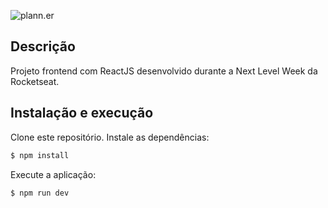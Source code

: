 ![plann.er](https://i.imgur.com/RfYaeWU.png)

## Descrição

Projeto frontend com ReactJS desenvolvido durante a Next Level Week da Rocketseat.

## Instalação e execução

Clone este repositório.
Instale as dependências:

```bash
$ npm install
```

Execute a aplicação:

```bash
$ npm run dev
```
